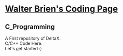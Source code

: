 # [Walter Brien's Coding Page](https://www.baidu.com/)
## C_Programming
A First repository of DeltaX. <br>
C/C++ Code Here. <br>
Let's get started :) 

